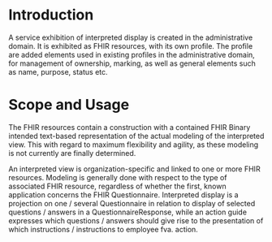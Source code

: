 # Introduction
A service exhibition of interpreted display is created in the administrative domain. It is exhibited as FHIR resources, with its own profile. The profile are added elements used in existing profiles in the administrative domain, for management of ownership, marking, as well as general elements such as name, purpose, status etc.

# Scope and Usage

The FHIR resources contain a construction with a contained FHIR Binary intended text-based representation of the actual modeling of the interpreted view. This with regard to maximum flexibility and agility, as these modeling is not currently are finally determined.

An interpreted view is organization-specific and linked to one or more FHIR resources. Modeling is generally done with respect to the type of associated FHIR resource, regardless of whether the first, known application concerns the FHIR Questionnaire. Interpreted display is a projection on one / several Questionnaire in relation to display of selected questions / answers in a QuestionnaireResponse, while an action guide expresses which questions / answers should give rise to the presentation of which instructions / instructions to employee fva. action.
